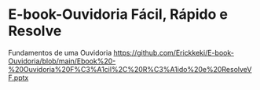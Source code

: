# E-book-Ouvidoria Fácil, Rápido e Resolve
Fundamentos de uma Ouvidoria
https://github.com/Erickkeki/E-book-Ouvidoria/blob/main/Ebook%20-%20Ouvidoria%20F%C3%A1cil%2C%20R%C3%A1ido%20e%20ResolveVF.pptx
